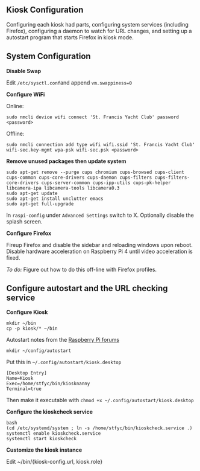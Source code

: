 ﻿## **Kiosk Configuration**

Configuring each kiosk had parts, configuring system services (including Firefox), configuring a daemon to watch for URL changes, and setting up a autostart program that starts Firefox in kiosk mode.

## **System Configuration**

**Disable Swap**

Edit `/etc/sysctl.conf`and append `vm.swappiness=0`

**Configure WiFi**

Online:

	sudo nmcli device wifi connect 'St. Francis Yacht Club' password <password>

Offline:

	sudo nmcli connection add type wifi wifi.ssid 'St. Francis Yacht Club' wifi-sec.key-mgmt wpa-psk wifi-sec.psk <password>

**Remove unused packages then update system**

	sudo apt-get remove --purge cups chromium cups-browsed cups-client cups-common cups-core-drivers cups-daemon cups-filters cups-filters-core-drivers cups-server-common cups-ipp-utils cups-pk-helper libcamera-ipa libcamera-tools libcamera0.3
	sudo apt-get update
	sudo apt-get install unclutter emacs
	sudo apt-get full-upgrade

In `raspi-config` under `Advanced Settings` switch to X. Optionally disable the splash screen.

**Configure Firefox**

Fireup Firefox and disable the sidebar and reloading windows upon reboot. Disable hardware acceleration on Raspberry Pi 4 until video acceleration is fixed.

*To do:* Figure out how to do this off-line with Firefox profiles.

## **Configure autostart and the URL checking service**

**Configure Kiosk**

	mkdir ~/bin
	cp -p kiosk/* ~/bin

Autostart notes from the [Raspberry Pi forums](https://forums.raspberrypi.com/viewtopic.php?t=294014)

	mkdir ~/config/autostart
	
Put this in `~/.config/autostart/kiosk.desktop`

	[Desktop Entry]
	Name=Kiosk
	Exec=/home/stfyc/bin/kiosknanny
	Terminal=true

Then make it executable with `chmod +x ~/.config/autostart/kiosk.desktop`

**Configure the kioskcheck service**

	bash
	(cd /etc/systemd/system ; ln -s /home/stfyc/bin/kioskcheck.service .)
	systemctl enable kioskcheck.service
	systemctl start kioskcheck

**Customize the kiosk instance**

Edit ~/bin/{kiosk-config.url, kiosk.role}
